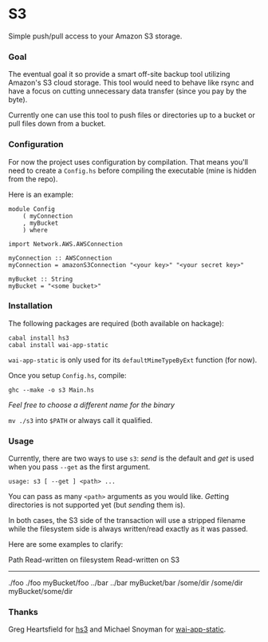 # S3

Simple push/pull access to your Amazon S3 storage.

### Goal

The eventual goal it so provide a smart off-site backup tool utilizing 
Amazon's S3 cloud storage. This tool would need to behave like rsync and 
have a focus on cutting unnecessary data transfer (since you pay by the 
byte).

Currently one can use this tool to push files or directories up to a 
bucket or pull files down from a bucket.

### Configuration

For now the project uses configuration by compilation. That means you'll 
need to create a `Config.hs` before compiling the executable (mine is 
hidden from the repo).

Here is an example:

~~~ { .haskell }
module Config
    ( myConnection
    , myBucket
    ) where

import Network.AWS.AWSConnection

myConnection :: AWSConnection
myConnection = amazonS3Connection "<your key>" "<your secret key>"

myBucket :: String
myBucket = "<some bucket>"
~~~

### Installation

The following packages are required (both available on hackage):

~~~ 
cabal install hs3
cabal install wai-app-static
~~~

`wai-app-static` is only used for its `defaultMimeTypeByExt` function 
(for now).

Once you setup `Config.hs`, compile:

~~~ 
ghc --make -o s3 Main.hs
~~~

*Feel free to choose a different name for the binary*

`mv ./s3` into `$PATH` or always call it qualified.

### Usage

Currently, there are two ways to use `s3`: *send* is the default and 
*get* is used when you pass `--get` as the first argument.

~~~ 
usage: s3 [ --get ] <path> ...
~~~

You can pass as many `<path>` arguments as you would like. *Get*ting 
directories is not supported yet (but *send*ing them is).

In both cases, the S3 side of the transaction will use a stripped 
filename while the filesystem side is always written/read exactly as it 
was passed.

Here are some examples to clarify:


Path        Read-written on filesystem   Read-written on S3
-----      ---------------------------  -------------------
./foo                            ./foo         myBucket/foo
../bar                          ../bar         myBucket/bar
/some/dir                    /some/dir    myBucket/some/dir


### Thanks

Greg Heartsfield for [hs3][] and Michael Snoyman for [wai-app-static][].

[hs3]:            http://hackage.haskell.org/package/hs3
[wai-app-static]: http://hackage.haskell.org/package/wai-app-static
